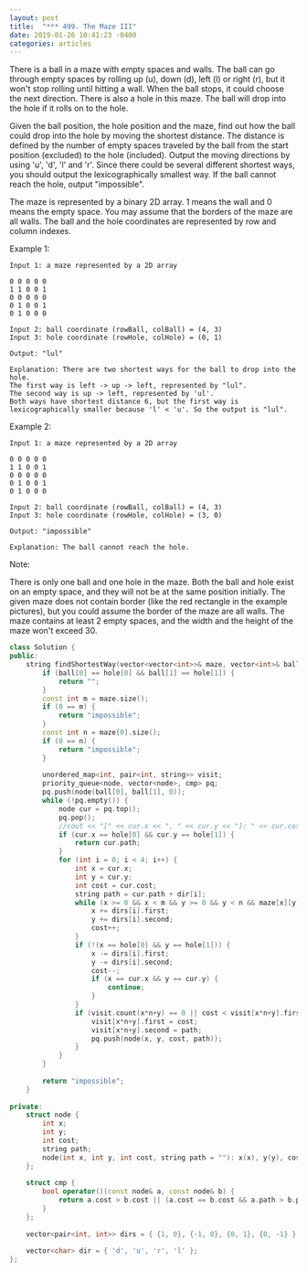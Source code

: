```yaml
---
layout: post
title:  "*** 499. The Maze III"
date: 2019-01-26 10:41:23 -0400
categories: articles
---
```

There is a ball in a maze with empty spaces and walls. The ball can go through empty spaces by rolling up (u), down (d), left (l) or right (r), but it won't stop rolling until hitting a wall. When the ball stops, it could choose the next direction. There is also a hole in this maze. The ball will drop into the hole if it rolls on to the hole.

Given the ball position, the hole position and the maze, find out how the ball could drop into the hole by moving the shortest distance. The distance is defined by the number of empty spaces traveled by the ball from the start position (excluded) to the hole (included). Output the moving directions by using 'u', 'd', 'l' and 'r'. Since there could be several different shortest ways, you should output the lexicographically smallest way. If the ball cannot reach the hole, output "impossible".

The maze is represented by a binary 2D array. 1 means the wall and 0 means the empty space. You may assume that the borders of the maze are all walls. The ball and the hole coordinates are represented by row and column indexes.

Example 1:
```
Input 1: a maze represented by a 2D array

0 0 0 0 0
1 1 0 0 1
0 0 0 0 0
0 1 0 0 1
0 1 0 0 0

Input 2: ball coordinate (rowBall, colBall) = (4, 3)
Input 3: hole coordinate (rowHole, colHole) = (0, 1)

Output: "lul"

Explanation: There are two shortest ways for the ball to drop into the hole.
The first way is left -> up -> left, represented by "lul".
The second way is up -> left, represented by 'ul'.
Both ways have shortest distance 6, but the first way is lexicographically smaller because 'l' < 'u'. So the output is "lul".
```
Example 2:
```
Input 1: a maze represented by a 2D array

0 0 0 0 0
1 1 0 0 1
0 0 0 0 0
0 1 0 0 1
0 1 0 0 0

Input 2: ball coordinate (rowBall, colBall) = (4, 3)
Input 3: hole coordinate (rowHole, colHole) = (3, 0)

Output: "impossible"

Explanation: The ball cannot reach the hole.
```
 

Note:

There is only one ball and one hole in the maze.
Both the ball and hole exist on an empty space, and they will not be at the same position initially.
The given maze does not contain border (like the red rectangle in the example pictures), but you could assume the border of the maze are all walls.
The maze contains at least 2 empty spaces, and the width and the height of the maze won't exceed 30.
```c++
class Solution {
public:
    string findShortestWay(vector<vector<int>>& maze, vector<int>& ball, vector<int>& hole) {
        if (ball[0] == hole[0] && ball[1] == hole[1]) {
            return "";
        }
        const int m = maze.size();
        if (0 == m) {
            return "impossible";
        }
        const int n = maze[0].size();
        if (0 == n) {
            return "impossible";
        }
        
        unordered_map<int, pair<int, string>> visit;
        priority_queue<node, vector<node>, cmp> pq;
        pq.push(node(ball[0], ball[1], 0));
        while (!pq.empty()) {
            node cur = pq.top();
            pq.pop();
            //cout << "[" << cur.x << ", " << cur.y << "]: " << cur.cost << " " << cur.path << endl;
            if (cur.x == hole[0] && cur.y == hole[1]) {
                return cur.path;
            }
            for (int i = 0; i < 4; i++) {
                int x = cur.x;
                int y = cur.y;
                int cost = cur.cost;
                string path = cur.path + dir[i];
                while (x >= 0 && x < m && y >= 0 && y < n && maze[x][y] != 1 && !(x == hole[0] && y == hole[1])) {
                    x += dirs[i].first;
                    y += dirs[i].second;
                    cost++;
                }
                if (!(x == hole[0] && y == hole[1])) {
                    x -= dirs[i].first;
                    y -= dirs[i].second;
                    cost--;
                    if (x == cur.x && y == cur.y) {
                        continue;
                    }
                }
                if (visit.count(x*n+y) == 0 || cost < visit[x*n+y].first || (cost == visit[x*n+y].first && path < visit[x*n+y].second)) {
                    visit[x*n+y].first = cost;
                    visit[x*n+y].second = path;
                    pq.push(node(x, y, cost, path));
                }
            }
        }
        
        return "impossible";
    }
    
private:
    struct node {
        int x;
        int y;
        int cost;
        string path;
        node(int x, int y, int cost, string path = ""): x(x), y(y), cost(cost), path(path) {}
    };
    
    struct cmp {
        bool operator()(const node& a, const node& b) {
            return a.cost > b.cost || (a.cost == b.cost && a.path > b.path);
        }
    };
    
    vector<pair<int, int>> dirs = { {1, 0}, {-1, 0}, {0, 1}, {0, -1} };
    
    vector<char> dir = { 'd', 'u', 'r', 'l' };
};
```